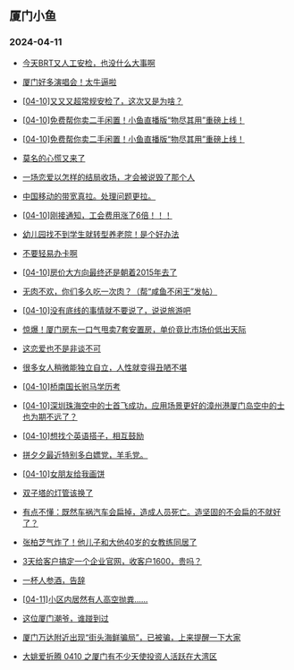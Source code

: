 ## 厦门小鱼 
### 2024-04-11

+ [今天BRT又人工安检，也没什么大事啊](http://bbs.xmfish.com/read-htm-tid-18173538.html)

+ [厦门好多演唱会！太牛逼啦](http://bbs.xmfish.com/read-htm-tid-18173424.html)

+ [[04-10]又又又超常规安检了，这次又是为啥？](http://bbs.xmfish.com/read-htm-tid-18173393.html)

+ [[04-10]免费帮你卖二手闲置！小鱼直播版“物尽其用”重磅上线！](http://bbs.xmfish.com/read-htm-tid-18173732.html)

+ [[04-10]免费帮你卖二手闲置！小鱼直播版“物尽其用”重磅上线！](http://bbs.xmfish.com/read-htm-tid-18173492.html)

+ [莫名的心慌又来了](http://bbs.xmfish.com/read-htm-tid-18173410.html)

+ [一场恋爱以怎样的结局收场，才会被说毁了那个人](http://bbs.xmfish.com/read-htm-tid-18173385.html)

+ [中国移动的带宽真拉。处理问题更拉。](http://bbs.xmfish.com/read-htm-tid-18173319.html)

+ [[04-10]刚接通知，工会费用涨了6倍！！！](http://bbs.xmfish.com/read-htm-tid-18173764.html)

+ [幼儿园找不到学生就转型养老院！是个好办法](http://bbs.xmfish.com/read-htm-tid-18173443.html)

+ [不要轻易办卡啊](http://bbs.xmfish.com/read-htm-tid-18173654.html)

+ [[04-10]房价大方向最终还是朝着2015年去了](http://bbs.xmfish.com/read-htm-tid-18173856.html)

+ [无肉不欢，你们多久吃一次肉？（帮“咸鱼不闲王”发帖）](http://bbs.xmfish.com/read-htm-tid-18173604.html)

+ [[04-10]没有底线的事情就不要说了，说说旅游吧](http://bbs.xmfish.com/read-htm-tid-18173883.html)

+ [惊爆！厦门房东一口气甩卖7套安置房，单价竟比市场价低出天际](http://bbs.xmfish.com/read-htm-tid-18173931.html)

+ [这恋爱也不是非谈不可](http://bbs.xmfish.com/read-htm-tid-18173865.html)

+ [很多女人稍微能独立自立，人性就变得丑陋不堪](http://bbs.xmfish.com/read-htm-tid-18173714.html)

+ [[04-10]桥南国长驸马学历考](http://bbs.xmfish.com/read-htm-tid-18173678.html)

+ [[04-10]深圳珠海空中的士首飞成功，应用场景更好的漳州港厦门岛空中的士也为期不远了？](http://bbs.xmfish.com/read-htm-tid-18173787.html)

+ [[04-10]想找个英语搭子，相互鼓励](http://bbs.xmfish.com/read-htm-tid-18173688.html)

+ [拼夕夕最近特别多白嫖党，羊毛党。](http://bbs.xmfish.com/read-htm-tid-18173913.html)

+ [[04-10]女朋友给我画饼](http://bbs.xmfish.com/read-htm-tid-18173927.html)

+ [双子塔的灯管该换了](http://bbs.xmfish.com/read-htm-tid-18173872.html)

+ [有点不懂：既然车祸汽车会扁掉，造成人员死亡。造坚固的不会扁的不就好了？](http://bbs.xmfish.com/read-htm-tid-18173831.html)

+ [张柏芝气炸了！他儿子和大他40岁的女教练同居了](http://bbs.xmfish.com/read-htm-tid-18173987.html)

+ [3天给客户搞定一个企业官网，收客户1600，贵吗？](http://bbs.xmfish.com/read-htm-tid-18173816.html)

+ [一杯人参酒，告辞](http://bbs.xmfish.com/read-htm-tid-18173945.html)

+ [[04-11]小区内居然有人高空抛粪……](http://bbs.xmfish.com/read-htm-tid-18174126.html)

+ [这位厦门潮爷，谁踫到过](http://bbs.xmfish.com/read-htm-tid-18174259.html)

+ [厦门万达附近出现“街头海鲜骗局”，已被骗，上来提醒一下大家](http://bbs.xmfish.com/read-htm-tid-18173914.html)

+ [大姚爱折腾 0410 之厦门有不少天使投资人活跃在大湾区](http://bbs.xmfish.com/read-htm-tid-18173936.html)

